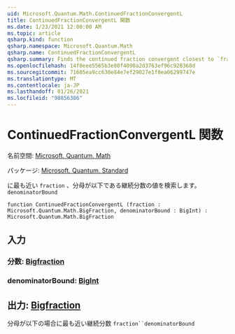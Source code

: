 ```yaml
---
uid: Microsoft.Quantum.Math.ContinuedFractionConvergentL
title: ContinuedFractionConvergentL 関数
ms.date: 1/23/2021 12:00:00 AM
ms.topic: article
qsharp.kind: function
qsharp.namespace: Microsoft.Quantum.Math
qsharp.name: ContinuedFractionConvergentL
qsharp.summary: Finds the continued fraction convergent closest to `fraction` with the denominator less or equal to `denominatorBound`
ms.openlocfilehash: 14f0eee5565b3e80f4090a2d3763ef96c928368d
ms.sourcegitcommit: 71605ea9cc630e84e7ef29027e1f0ea06299747e
ms.translationtype: MT
ms.contentlocale: ja-JP
ms.lasthandoff: 01/26/2021
ms.locfileid: "98856386"
---
```

# <a name="continuedfractionconvergentl-function"></a>ContinuedFractionConvergentL 関数

名前空間: [Microsoft. Quantum. Math](xref:Microsoft.Quantum.Math)

パッケージ: [Microsoft. Quantum. Standard](https://nuget.org/packages/Microsoft.Quantum.Standard)


に最も近い `fraction` 、分母が以下である継続分数の値を検索します。 `denominatorBound`

```qsharp
function ContinuedFractionConvergentL (fraction : Microsoft.Quantum.Math.BigFraction, denominatorBound : BigInt) : Microsoft.Quantum.Math.BigFraction
```


## <a name="input"></a>入力

### <a name="fraction--bigfraction"></a>分数: [Bigfraction](xref:Microsoft.Quantum.Math.BigFraction)




### <a name="denominatorbound--bigint"></a>denominatorBound: [BigInt](xref:microsoft.quantum.lang-ref.bigint)





## <a name="output--bigfraction"></a>出力: [Bigfraction](xref:Microsoft.Quantum.Math.BigFraction)

分母が以下の場合に最も近い継続分数 `fraction``denominatorBound`